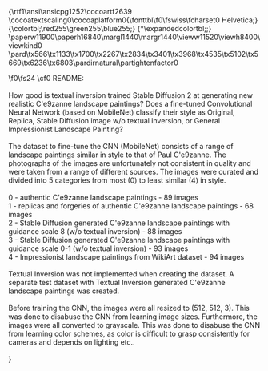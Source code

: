 {\rtf1\ansi\ansicpg1252\cocoartf2639
\cocoatextscaling0\cocoaplatform0{\fonttbl\f0\fswiss\fcharset0 Helvetica;}
{\colortbl;\red255\green255\blue255;}
{\*\expandedcolortbl;;}
\paperw11900\paperh16840\margl1440\margr1440\vieww11520\viewh8400\viewkind0
\pard\tx566\tx1133\tx1700\tx2267\tx2834\tx3401\tx3968\tx4535\tx5102\tx5669\tx6236\tx6803\pardirnatural\partightenfactor0

\f0\fs24 \cf0 README:\
\
How good is textual inversion trained Stable Diffusion 2 at generating new realistic C\'e9zanne landscape paintings? Does a fine-tuned Convolutional Neural Network (based on MobileNet) classify their style as Original, Replica, Stable Diffusion image w/o textual inversion, or General Impressionist Landscape Painting? \
\
The dataset to fine-tune the CNN (MobileNet) consists of a range of landscape paintings similar in style to that of Paul C\'e9zanne. The photographs of the images are unfortunately not consistent in quality and were taken from a range of different sources. The images were curated and divided into 5 categories from most (0) to least similar (4) in style.\
\
0 -  authentic C\'e9zanne landscape paintings - 89 images\
1 - replicas and forgeries of authentic C\'e9zanne landscape paintings - 68 images\
2 - Stable Diffusion generated C\'e9zanne landscape paintings with guidance scale 8 (w/o textual inversion) - 88 images\
3 - Stable Diffusion generated C\'e9zanne landscape paintings with guidance scale 0-1 (w/o textual inversion) - 93 images\
4 - Impressionist landscape paintings from WikiArt dataset - 94 images\
\
Textual Inversion was not implemented when creating the dataset. A separate test dataset with Textual Inversion generated C\'e9zanne landscape paintings was created. \
\
Before training the CNN, the images were all resized to (512, 512, 3). This was done to disabuse the CNN from learning image sizes. Furthermore, the images were all converted to grayscale. This was done to disabuse the CNN from learning color schemes, as color is difficult to grasp consistently for cameras and depends on lighting etc..  \
\
}